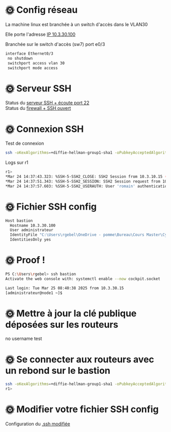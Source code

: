 
# 🌞 Config réseau  

La machine linux est branchée à un switch d'accès dans le VLAN30

Elle porte l'adresse [IP 10.3.30.100](ip_machine_linux.md)

Branchée sur le switch d'accès (sw7) port e0/3
```bash
interface Ethernet0/3
 no shutdown
 switchport access vlan 30
 switchport mode access
 ```  

# 🌞 Serveur SSH

Status du [serveur SSH + écoute port 22](sshd_status.md)  
Status du [firewall + SSH ouvert](firewall_status.md)  

# 🌞 Connexion SSH
Test de connexion  
```bash
ssh -oKexAlgorithms=+diffie-hellman-group1-sha1 -oPubkeyAcceptedAlgorithms=+ssh-rsa -oHostkeyAlgorithms=+ssh-rsa -oCiphers=+aes256-cbc -oMACs=hmac-sha1 -i "C:\Users\rgebel\OneDrive - Andqo\Bureau\Cours Master\Cybersécurtié\tp4\private_ssh" romain@10.3.10.100
```  

Logs sur r1  
```bash
r1>
*Mar 24 14:37:43.323: %SSH-5-SSH2_CLOSE: SSH2 Session from 10.3.10.15 (tty = 0) for user 'romain' using crypto cipher 'aes256-cbc', hmac 'hmac-sha1' closed
*Mar 24 14:37:51.343: %SSH-5-SSH2_SESSION: SSH2 Session request from 10.3.10.15 (tty = 0) using crypto cipher 'aes256-cbc', hmac 'hmac-sha1' Succeeded
*Mar 24 14:37:57.603: %SSH-5-SSH2_USERAUTH: User 'romain' authentication for SSH2 Session from 10.3.10.15 (tty = 0) using crypto cipher 'aes256-cbc', hmac 'hmac-sha1' Succeeded
```  

# 🌞 Fichier SSH config
```bash
Host bastion
  Hostname 10.3.30.100
  User administrateur
  IdentityFile "C:\Users\rgebel\OneDrive - pomme\Bureau\Cours Master\Cybersécurtié\tp4\private_ssh"
  IdentitiesOnly yes
```  

# 🌞 Proof !
```bash
PS C:\Users\rgebel> ssh bastion
Activate the web console with: systemctl enable --now cockpit.socket

Last login: Tue Mar 25 08:40:38 2025 from 10.3.30.15
[administrateur@node1 ~]$
```

# 🌞 Mettre à jour la clé publique déposées sur les routeurs

no username test

# 🌞 Se connecter aux routeurs avec un rebond sur le bastion

```bash
ssh -oKexAlgorithms=+diffie-hellman-group1-sha1 -oPubkeyAcceptedAlgorithms=+ssh-rsa -oHostkeyAlgorithms=+ssh-rsa -oCiphers=+aes256-cbc -oMACs=hmac-sha1 -J bastion administrateur@10.3.30.254
r1>
```  

# 🌞 Modifier votre fichier SSH config
Configuration du [.ssh modifiée](conf_connexion_ssh_modifiée) 